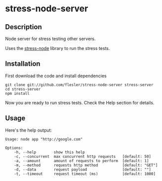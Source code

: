 stress-node-server
==================

## Description

Node server for stress testing other servers.

Uses the [stress-node](https://github.com/flesler/stress-node) library to run the stress tests.

## Installation

First download the code and install dependencies

	git clone git://github.com/flesler/stress-node-server stress-server
	cd stress-server
	npm install

Now you are ready to run stress tests. Check the Help section for details.

## Usage

Here's the help output:

	Usage: node app "http://google.com"

	Options:
		-h, --help        show this help
		-c, --concurrent  max concurrent http requests   [default: 50]
		-a, --amount      amount of requests to perform  [default: 1]
		-m, --method      requests http method           [default: "GET"]
		-d, --data        request payload                [default: ""]
		-t, --timeout     request timeout (ms)           [default: 1000]
